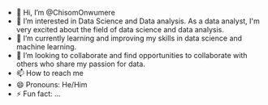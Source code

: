 - 👋 Hi, I’m @ChisomOnwumere
- 👀 I’m interested in Data Science and Data analysis. As a data analyst, I'm very excited about the field of data science and data analysis. 
- 🌱 I’m currently learning and improving my skills in data science and machine learning.
- 💞️ I’m looking to collaborate and find opportunities to collaborate with others who share my passion for data. 
- 📫 How to reach me
- 😄 Pronouns: He/Him
- ⚡ Fun fact: ...

<!---
ChisomOnwumere/ChisomOnwumere is a ✨ special ✨ repository because its `README.md` (this file) appears on your GitHub profile.
You can click the Preview link to take a look at your changes.
--->
